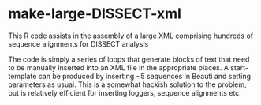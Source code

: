 # make-large-DISSECT-xml
This R code assists in the assembly of a large XML comprising hundreds of sequence alignments for DISSECT analysis 

The code is simply a series of loops that generate blocks of text that need to be manually inserted into an XML file
in the appropriate places. A start-template can be produced by inserting ~5 sequences in Beauti and setting parameters as usual. This is a somewhat hackish solution to the problem, but is relatively efficient for inserting loggers, sequence alignments etc.
